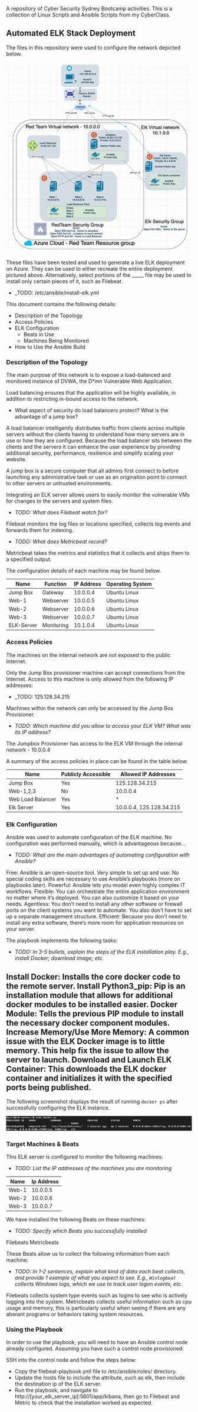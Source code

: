 A repository of Cyber Security Sydney Bootcamp activities. This is a collection of Linux Scripts and Ansible Scripts from my CyberClass.

## Automated ELK Stack Deployment

The files in this repository were used to configure the network depicted below.

![TODO: Update the path with the name of your diagram](Images/Project-1-Network-Diagram.png)

These files have been tested and used to generate a live ELK deployment on Azure. They can be used to either recreate the entire deployment pictured above. Alternatively, select portions of the _____ file may be used to install only certain pieces of it, such as Filebeat.

  - _TODO: /etc/ansible/install-elk.yml

This document contains the following details:
- Description of the Topology
- Access Policies
- ELK Configuration
  - Beats in Use
  - Machines Being Monitored
- How to Use the Ansible Build


### Description of the Topology

The main purpose of this network is to expose a load-balanced and monitored instance of DVWA, the D*mn Vulnerable Web Application.

Load balancing ensures that the application will be highly available, in addition to restricting in-bound access to the network.

- What aspect of security do load balancers protect? What is the advantage of a jump box?

A load balancer intelligently distributes traffic from clients across multiple servers without the clients having to understand how many servers are in use or how they are configured. Because the load balancer sits between the clients and the servers it can enhance the user experience by providing additional security, performance, resilience and simplify scaling your website.

A jump box is a secure computer that all admins first connect to before launching any administrative task or use as an origination point to connect to other servers or untrusted environments.

Integrating an ELK server allows users to easily monitor the vulnerable VMs for changes to the servers and system files.

- _TODO: What does Filebeat watch for?_

Filebeat monitors the log files or locations specified, collects log events and forwards them for indexing.

- _TODO: What does Metricbeat record?_

Metricbeat takes the metrics and statistics that it collects and ships them to a specified output.

The configuration details of each machine may be found below.

| Name       | Function   | IP Address | Operating System |
|------------|------------|------------|------------------|
| Jump Box   | Gateway    | 10.0.0.4   | Ubuntu Linux     |
| Web-1      | Webserver  | 10.0.0.5   | Ubuntu Linux     |
| Web-2      | Webserver  | 10.0.0.6   | Ubuntu Linux     |
| Web-3      | Webserver  | 10.0.0.7   | Ubuntu Linux     |
| ELK-Server | Monitoring | 10.1.0.4   | Ubuntu Linux     |

### Access Policies

The machines on the internal network are not exposed to the public Internet. 

Only the Jump Box provisioner machine can accept connections from the Internet. Access to this machine is only allowed from the following IP addresses:
- _TODO: 125.128.34.215

Machines within the network can only be accessed by the Jump Box Provisioner.
- _TODO: Which machine did you allow to access your ELK VM? What was its IP address?_ 

The Jumpbox Provisioner has access to the ELK VM through the internal network - 10.0.0.4

A summary of the access policies in place can be found in the table below.

| Name              | Publicly Accessible | Allowed IP Addresses     |
|-------------------|---------------------|--------------------------|
| Jump Box          | Yes                 | 125.128.34.215           |
| Web-1,2,3         | No                  | 10.0.0.4                 |
| Web Load Balancer | Yes                 | *                        |
| Elk Server        | Yes                 | 10.0.0.4, 125.128.34.215 |

### Elk Configuration

Ansible was used to automate configuration of the ELK machine. No configuration was performed manually, which is advantageous because...
- _TODO: What are the main advantages of automating configuration with Ansible?_

Free: Ansible is an open-source tool.
Very simple to set up and use: No special coding skills are necessary to use Ansible’s playbooks (more on playbooks later).
Powerful: Ansible lets you model even highly complex IT workflows.
Flexible: You can orchestrate the entire application environment no matter where it’s deployed. You can also customize it based on your needs.
Agentless: You don’t need to install any other software or firewall ports on the client systems you want to automate. You also don’t have to set up a separate management structure.
Efficient: Because you don’t need to install any extra software, there’s more room for application resources on your server.

The playbook implements the following tasks:
- _TODO: In 3-5 bullets, explain the steps of the ELK installation play. E.g., install Docker; download image; etc._

Install Docker: Installs the core docker code to the remote server.
Install Python3_pip: Pip is an installation module that allows for additional docker modules to be installed easier.
Docker Module: Tells the previous PIP module to install the necessary docker component modules.
Increase Memory/Use More Memory: A common issue with the ELK Docker image is to little memory. This help fix the issue to allow the server to launch.
Download and Launch ELK Container: This downloads the ELK docker container and initializes it with the specified ports being published.
- 

The following screenshot displays the result of running `docker ps` after successfully configuring the ELK instance.

![TODO: Update the path with the name of your screenshot of docker ps output](Images/docker_ps_output.png)

### Target Machines & Beats
This ELK server is configured to monitor the following machines:
- _TODO: List the IP addresses of the machines you are monitoring_

| Name  | Ip Address |
|-------|------------|
| Web-1 | 10.0.0.5   |
| Web-2 | 10.0.0.6   |
| Web-3 | 10.0.0.7   |

We have installed the following Beats on these machines:
- _TODO: Specify which Beats you successfully installed_

Filebeats
Metricbeats

These Beats allow us to collect the following information from each machine:
- _TODO: In 1-2 sentences, explain what kind of data each beat collects, and provide 1 example of what you expect to see. E.g., `Winlogbeat` collects Windows logs, which we use to track user logon events, etc._

Filebeats collects system type events such as logins to see who is actively logging into the system.
Metricbeats collects useful information such as cpu usage and memory, this is particularly useful when seeing if there are any aberant programs or behaviors taking system resources.

### Using the Playbook
In order to use the playbook, you will need to have an Ansible control node already configured. Assuming you have such a control node provisioned: 

SSH into the control node and follow the steps below:
- Copy the filebeat-playbook.yml file to /etc/ansible/roles/ directory.
- Update the hosts file to include the attribute, such as elk, then include the destination ip of the ELK server.
- Run the playbook, and navigate to http://[your_elk_server_ip]:5601/app/kibana, then go to Filebeat and Metric to check that the installation worked as expected.
